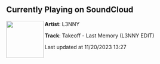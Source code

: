 ## Currently Playing on SoundCloud

[<img align="left" width="100" src="https://i1.sndcdn.com/artworks-NZLqdIeon0h7H3K1-cft0Mw-t500x500.jpg">](https://soundcloud.com/karl-guapo/takeoff-last-memory-l3nny-edit)

**Artist**: L3NNY 

**Track**: Takeoff - Last Memory (L3NNY EDIT)

Last updated at 11/20/2023 13:27
